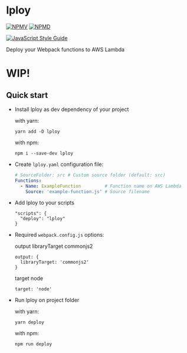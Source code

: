 # lploy
[![NPMV](https://img.shields.io/npm/v/lploy.svg?style=flat-square)](https://npmjs.org/package/lploy)
[![NPMD](https://img.shields.io/npm/dt/lploy.svg?style=flat-square)](https://npmjs.org/package/lploy)

[![JavaScript Style Guide](https://cdn.rawgit.com/standard/standard/master/badge.svg)](https://github.com/standard/standard)

Deploy your Webpack functions to AWS Lambda

# WIP!

## Quick start
- Install lploy as dev dependency of your project
  
  with yarn:
  ```
  yarn add -D lploy
  ```

  with npm:
  ```
  npm i --save-dev lploy
  ```

- Create `lploy.yaml` configuration file:

  ```yaml
  # SourceFolder: src # Custom source folder (default: src)
  Functions:
    - Name: ExampleFunction         # Function name on AWS Lambda
      Source: 'example-function.js' # Source filename
  ```

- Add lploy to your scripts

  ```
  "scripts": {
    "deploy": "lploy"
  }
  ```

- Required `webpack.config.js` options:
  
  output libraryTarget commonjs2
  ```
  output: {
    libraryTarget: 'commonjs2'
  }
  ```

  target node
  ```
  target: 'node'
  ```

  <!-- externals aws-sdk
  ```
  externals: {
    'aws-sdk': 'aws-sdk'
  }
  ``` -->

- Run lploy on project folder

  with yarn:
  ```
  yarn deploy
  ```

  with npm:
  ```
  npm run deploy
  ```
